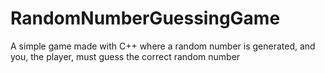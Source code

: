 # RandomNumberGuessingGame
A simple game made with C++ where a random number is generated, and you, the player, must guess the correct random number
